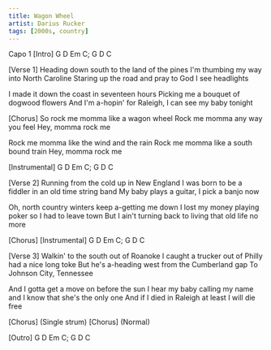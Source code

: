 ```yaml
---
title: Wagon Wheel
artist: Darius Rucker
tags: [2000s, country]
---
```

Capo 1
[Intro] G D Em C; G D C

[Verse 1]
Heading down south to the land of the pines
I'm thumbing my way into North Caroline
Staring up the road and pray to God I see headlights

I made it down the coast in seventeen hours
Picking me a bouquet of dogwood flowers
And I'm a-hopin' for Raleigh, I can see my baby tonight

[Chorus]
So rock me momma like a wagon wheel
Rock me momma any way you feel
Hey,  momma rock me

Rock me momma like the wind and the rain
Rock me momma like a south bound train
Hey,  momma rock me

[Instrumental] G  D  Em  C; G  D  C

[Verse 2]
Running from the cold up in New England
I was born to be a fiddler in an old time string band
My baby plays a guitar, I pick a banjo now

Oh, north country winters keep a-getting me down
I lost my money playing poker so I had to leave town
But I ain't turning back to living that old life no more

[Chorus]
[Instrumental] G  D  Em  C; G  D  C

[Verse 3]
Walkin' to the south out of Roanoke
I caught a trucker out of Philly had a nice long toke
But he's a-heading west from the Cumberland gap
To Johnson City, Tennessee

And I gotta get a move on before the sun
I hear my baby calling my name and I know that she's the only one
And if I died in Raleigh at least I will die free

[Chorus] (Single strum)
[Chorus] (Normal)

[Outro] G  D  Em  C; G  D  C